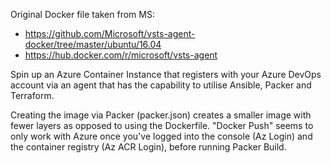 Original Docker file taken from MS:

- https://github.com/Microsoft/vsts-agent-docker/tree/master/ubuntu/16.04
- https://hub.docker.com/r/microsoft/vsts-agent



Spin up an Azure Container Instance that registers with your Azure DevOps account via an agent that has the capability to utilise Ansible, Packer and Terraform.

Creating the image via Packer (packer.json) creates a smaller image with fewer layers as opposed to using the Dockerfile. "Docker Push" seems to only work with Azure once you've logged into the console (Az Login) and the container registry (Az ACR Login), before running Packer Build.